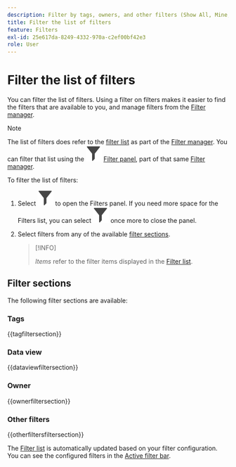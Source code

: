 ```yaml
---
description: Filter by tags, owners, and other filters (Show All, Mine, Shared with me, Favorites, and Approved.)
title: Filter the list of filters
feature: Filters
exl-id: 25e617da-8249-4332-970a-c2ef00bf42e3
role: User
---
```

# Filter the list of filters

You can filter the list of filters. Using a filter on filters makes it easier to find the filters that are available to you, and manage filters from the [Filter manager](manage-filters.md). 

>[!NOTE]
>
>The list of filters does refer to the [filter list](manage-filters.md#filters-list) as part of the [Filter manager](manage-filters.md). You can filter that list using the ![Filter](/help/assets/icons/Filter.svg) [Filter panel](manage-filters.md#filter-panel), part of that same [Filter manager](manage-filters.md).
>


To filter the list of filters:

1. Select ![Filter](/help/assets/icons/Filter.svg) to open the Filters panel. If you need more space for the Filters list, you can select ![Filter](/help/assets/icons/Filter.svg) once more to close the panel.
1. Select filters from any of the available [filter sections](#filter-sections). 
   
   >[!INFO]
   >
   >*Items* refer to the filter items displayed in the [Filter list](manage-filters.md#filters-list).
   > 

## Filter sections

The following filter sections are available:

### Tags

{{tagfiltersection}} 

### Data view

{{dataviewfiltersection}}

### Owner

{{ownerfiltersection}}


### Other filters

{{otherfiltersfiltersection}}


The [Filter list](manage-filters.md#filters-list) is automatically updated based on your filter configuration. You can see the configured filters in the [Active filter bar](manage-filters.md#active-filter-bar).
